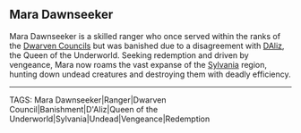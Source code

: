 ## Mara Dawnseeker

Mara Dawnseeker is a skilled ranger who once served within the ranks of the [Dwarven Councils](../Lore/Dwarven%20Councils.md) but was banished due to a disagreement with [DAliz](DAliz.md), the Queen of the Underworld. Seeking redemption and driven by vengeance, Mara now roams the vast expanse of the [Sylvania](../Places/Sylvania.md) region, hunting down undead creatures and destroying them with deadly efficiency. 


---
TAGS: Mara Dawnseeker|Ranger|Dwarven Council|Banishment|D'Aliz|Queen of the Underworld|Sylvania|Undead|Vengeance|Redemption

